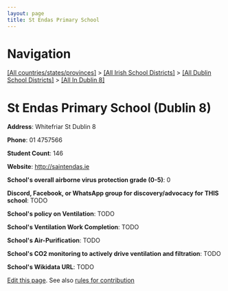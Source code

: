 ```yaml
---
layout: page
title: St Endas Primary School
---
```

# Navigation

[[All countries/states/provinces]](../../../..) > [[All Irish School Districts]](../../..) > [[All Dublin School Districts]](../..) > [[All In Dublin 8]](..)

# St Endas Primary School (Dublin 8)

**Address**: Whitefriar St Dublin 8

**Phone**: 01 4757566

**Student Count**: 146

**Website**: <http://saintendas.ie>

**School's overall airborne virus protection grade (0-5)**: 0

**Discord, Facebook, or WhatsApp group for discovery/advocacy for THIS school**: TODO

**School's policy on Ventilation**: TODO

**School's Ventilation Work Completion**: TODO

**School's Air-Purification**: TODO

**School's CO2 monitoring to actively drive ventilation and filtration**: TODO

**School's Wikidata URL**: TODO


[Edit this page](https://github.com/ventilate-schools/Ireland/edit/main/./Dublin_8/St_Endas_Primary_School.md). See also [rules for contribution](../../../contribution-rules/)